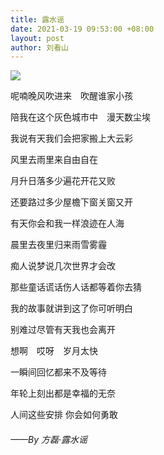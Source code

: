 ```yaml
---
title: 露水谣
date: 2021-03-19 09:53:00 +08:00
layout: post
author: 刘看山
---
```


![](https://cctv.cdn.bcebos.com/album/20210319.jpg)

呢喃晚风吹进来　吹醒谁家小孩　

陪我在这个灰色城市中　漫天数尘埃　

我说有天我们会把家搬上大云彩　

风里去雨里来自由自在　

月升日落多少遍花开花又败　

还要路过多少屋檐下窗关窗又开　

有天你会和我一样浪迹在人海　

晨里去夜里归来雨雪雾霾　

痴人说梦说几次世界才会改　

那些童话谎话伤人话都等着你去猜　

我的故事就讲到这了你可听明白　

别难过尽管有天我也会离开　

想啊　哎呀　岁月太快

一瞬间回忆都来不及等待　

年轮上刻出都是幸福的无奈　

人间这些安排 你会如何勇敢

###### ——By 方磊·露水谣
